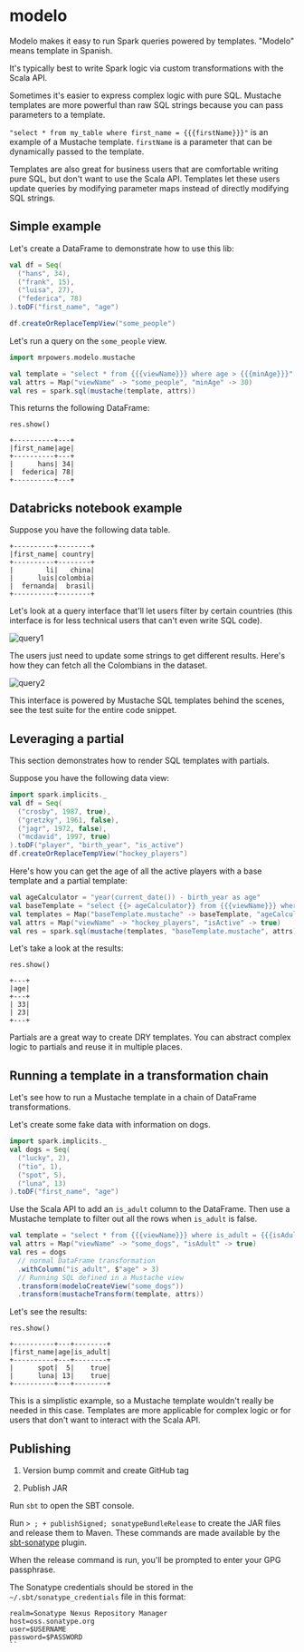 # modelo

Modelo makes it easy to run Spark queries powered by templates.  "Modelo" means template in Spanish.

It's typically best to write Spark logic via custom transformations with the Scala API.

Sometimes it's easier to express complex logic with pure SQL.  Mustache templates are more powerful than raw SQL strings because you can pass parameters to a template.

`"select * from my_table where first_name = {{{firstName}}}"` is an example of a Mustache template.  `firstName` is a parameter that can be dynamically passed to the template. 

Templates are also great for business users that are comfortable writing pure SQL, but don't want to use the Scala API.  Templates let these users update queries by modifying parameter maps instead of directly modifying SQL strings.

## Simple example

Let's create a DataFrame to demonstrate how to use this lib:

```scala
val df = Seq(
  ("hans", 34),
  ("frank", 15),
  ("luisa", 27),
  ("federica", 78)
).toDF("first_name", "age")

df.createOrReplaceTempView("some_people")
```

Let's run a query on the `some_people` view.

```scala
import mrpowers.modelo.mustache

val template = "select * from {{{viewName}}} where age > {{{minAge}}}"
val attrs = Map("viewName" -> "some_people", "minAge" -> 30)
val res = spark.sql(mustache(template, attrs))
```

This returns the following DataFrame:

```
res.show()

+----------+---+
|first_name|age|
+----------+---+
|      hans| 34|
|  federica| 78|
+----------+---+
```

## Databricks notebook example

Suppose you have the following data table.

```
+----------+--------+
|first_name| country|
+----------+--------+
|        li|   china|
|      luis|colombia|
|  fernanda|  brasil|
+----------+--------+
```

Let's look at a query interface that'll let users filter by certain countries (this interface is for less technical users that can't even write SQL code).

![query1](https://github.com/swoop-inc/modelo/blob/main/images/query1.png)

The users just need to update some strings to get different results.  Here's how they can fetch all the Colombians in the dataset.

![query2](https://github.com/swoop-inc/modelo/blob/main/images/query2.png)

This interface is powered by Mustache SQL templates behind the scenes, see the test suite for the entire code snippet.

## Leveraging a partial

This section demonstrates how to render SQL templates with partials.

Suppose you have the following data view:

```scala
import spark.implicits._
val df = Seq(
  ("crosby", 1987, true),
  ("gretzky", 1961, false),
  ("jagr", 1972, false),
  ("mcdavid", 1997, true)
).toDF("player", "birth_year", "is_active")
df.createOrReplaceTempView("hockey_players")
```

Here's how you can get the age of all the active players with a base template and a partial template:

```scala
val ageCalculator = "year(current_date()) - birth_year as age"
val baseTemplate = "select {{> ageCalculator}} from {{{viewName}}} where is_active = {{{isActive}}}"
val templates = Map("baseTemplate.mustache" -> baseTemplate, "ageCalculator.mustache" -> ageCalculator)
val attrs = Map("viewName" -> "hockey_players", "isActive" -> true)
val res = spark.sql(mustache(templates, "baseTemplate.mustache", attrs))
```

Let's take a look at the results:

```
res.show()

+---+
|age|
+---+
| 33|
| 23|
+---+
```

Partials are a great way to create DRY templates.  You can abstract complex logic to partials and reuse it in multiple places.

## Running a template in a transformation chain

Let's see how to run a Mustache template in a chain of DataFrame transformations.

Let's create some fake data with information on dogs.

```scala
import spark.implicits._
val dogs = Seq(
  ("lucky", 2),
  ("tio", 1),
  ("spot", 5),
  ("luna", 13)
).toDF("first_name", "age")
```

Use the Scala API to add an `is_adult` column to the DataFrame.  Then use a Mustache template to filter out all the rows when `is_adult` is false.

```scala
val template = "select * from {{{viewName}}} where is_adult = {{{isAdult}}}"
val attrs = Map("viewName" -> "some_dogs", "isAdult" -> true)
val res = dogs
  // normal DataFrame transformation
  .withColumn("is_adult", $"age" > 3)
  // Running SQL defined in a Mustache view
  .transform(modeloCreateView("some_dogs"))
  .transform(mustacheTransform(template, attrs))
```

Let's see the results:

```
res.show()

+----------+---+--------+
|first_name|age|is_adult|
+----------+---+--------+
|      spot|  5|    true|
|      luna| 13|    true|
+----------+---+--------+
```

This is a simplistic example, so a Mustache template wouldn't really be needed in this case.  Templates are more applicable for complex logic or for users that don't want to interact with the Scala API.

## Publishing

1. Version bump commit and create GitHub tag

2. Publish JAR

Run `sbt` to open the SBT console.

Run `> ; + publishSigned; sonatypeBundleRelease` to create the JAR files and release them to Maven.  These commands are made available by the [sbt-sonatype](https://github.com/xerial/sbt-sonatype) plugin.

When the release command is run, you'll be prompted to enter your GPG passphrase.

The Sonatype credentials should be stored in the `~/.sbt/sonatype_credentials` file in this format:

```
realm=Sonatype Nexus Repository Manager
host=oss.sonatype.org
user=$USERNAME
password=$PASSWORD
``

